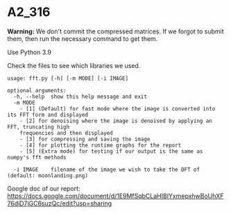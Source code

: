 # A2_316
**Warning:** We don't commit the compressed matrices. If we forgot to submit them, then run the necessary command to get them.

Use Python 3.9

Check the files to see which libraries we used.

```
usage: fft.py [-h] [-m MODE] [-i IMAGE]

optional arguments:
  -h, --help  show this help message and exit
  -m MODE
    - [1] (Default) for fast mode where the image is converted into its FFT form and displayed
    - [2] for denoising where the image is denoised by applying an FFT, truncating high
    frequencies and then displayed
    - [3] for compressing and saving the image
    - [4] for plotting the runtime graphs for the report
    - [5] (Extra mode) for testing if our output is the same as numpy's fft methods

  -i IMAGE    filename of the image we wish to take the DFT of (default: moonlanding.png)
```

Google doc of our report: https://docs.google.com/document/d/1E9MfSqbCLaHIBlYxmepxhwBoUhXF76diD7jGC6suzQc/edit?usp=sharing